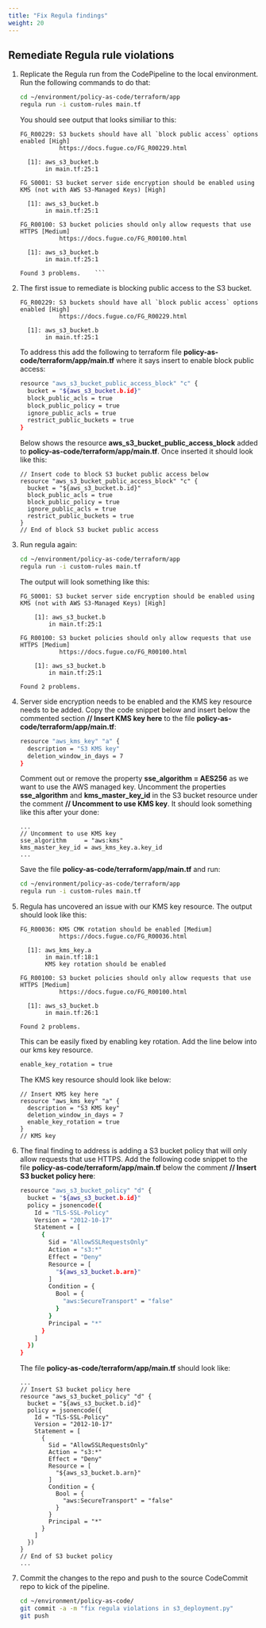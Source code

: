 ```yaml
---
title: "Fix Regula findings"
weight: 20
---
```


## Remediate Regula rule violations
1. Replicate the Regula run from the CodePipeline to the local environment. Run the following commands to do that:
    ```bash
    cd ~/environment/policy-as-code/terraform/app
    regula run -i custom-rules main.tf
    ```
    You should see output that looks similiar to this:
    ```
    FG_R00229: S3 buckets should have all `block public access` options enabled [High]
               https://docs.fugue.co/FG_R00229.html

      [1]: aws_s3_bucket.b
           in main.tf:25:1

    FG_S0001: S3 bucket server side encryption should be enabled using KMS (not with AWS S3-Managed Keys) [High]

      [1]: aws_s3_bucket.b
           in main.tf:25:1

    FG_R00100: S3 bucket policies should only allow requests that use HTTPS [Medium]
               https://docs.fugue.co/FG_R00100.html

      [1]: aws_s3_bucket.b
           in main.tf:25:1

    Found 3 problems.    ```
1. The first issue to remediate is blocking public access to the S3 bucket.
    ```
    FG_R00229: S3 buckets should have all `block public access` options enabled [High]
               https://docs.fugue.co/FG_R00229.html

      [1]: aws_s3_bucket.b
           in main.tf:25:1    
    ```
    To address this add the following to terraform file **policy-as-code/terraform/app/main.tf** where it says insert to enable block public access:
    ```bash
    resource "aws_s3_bucket_public_access_block" "c" {
      bucket = "${aws_s3_bucket.b.id}"
      block_public_acls = true
      block_public_policy = true
      ignore_public_acls = true
      restrict_public_buckets = true
    }
    ```
    Below shows the resource **aws_s3_bucket_public_access_block** added to **policy-as-code/terraform/app/main.tf**. Once inserted it should look like this:
    ```
    // Insert code to block S3 bucket public access below
    resource "aws_s3_bucket_public_access_block" "c" {
      bucket = "${aws_s3_bucket.b.id}"
      block_public_acls = true
      block_public_policy = true
      ignore_public_acls = true
      restrict_public_buckets = true
    }
    // End of block S3 bucket public access
    ```
1. Run regula again:
    ```bash
    cd ~/environment/policy-as-code/terraform/app
    regula run -i custom-rules main.tf
    ```
    The output will look something like this:
    ```
    FG_S0001: S3 bucket server side encryption should be enabled using KMS (not with AWS S3-Managed Keys) [High]

        [1]: aws_s3_bucket.b
            in main.tf:25:1

    FG_R00100: S3 bucket policies should only allow requests that use HTTPS [Medium]
               https://docs.fugue.co/FG_R00100.html

        [1]: aws_s3_bucket.b
            in main.tf:25:1

    Found 2 problems.
    ```
1. Server side encryption needs to be enabled and the KMS key resource needs to be added. Copy the code snippet below and insert below the commented section **// Insert KMS key here** to the file **policy-as-code/terraform/app/main.tf**:
    ```bash
    resource "aws_kms_key" "a" {
      description = "S3 KMS key"
      deletion_window_in_days = 7
    }
    ```
    Comment out or remove the property **sse_algorithm = AES256** as we want to use the AWS managed key. Uncomment the properties **sse_algorithm** and **kms_master_key_id** in the S3 bucket resource under the comment **// Uncomment to use KMS key**. It should look something like this after your done:
    ```
    ...
    // Uncomment to use KMS key
    sse_algorithm     = "aws:kms"
    kms_master_key_id = aws_kms_key.a.key_id
    ...
    ```
    Save the file **policy-as-code/terraform/app/main.tf** and run:
    ```bash
    cd ~/environment/policy-as-code/terraform/app
    regula run -i custom-rules main.tf    
    ```
1. Regula has uncovered an issue with our KMS key resource. The output should look like this:
    ```
    FG_R00036: KMS CMK rotation should be enabled [Medium]
               https://docs.fugue.co/FG_R00036.html

      [1]: aws_kms_key.a
           in main.tf:18:1
           KMS key rotation should be enabled

    FG_R00100: S3 bucket policies should only allow requests that use HTTPS [Medium]
               https://docs.fugue.co/FG_R00100.html

      [1]: aws_s3_bucket.b
           in main.tf:26:1

    Found 2 problems.
    ```
    This can be easily fixed by enabling key rotation. Add the line below into our kms key resource.
    ```bash
    enable_key_rotation = true
    ```
    The KMS key resource should look like below:
    ```
    // Insert KMS key here
    resource "aws_kms_key" "a" {
      description = "S3 KMS key"
      deletion_window_in_days = 7
      enable_key_rotation = true
    }
    // KMS key
    ```
1. The final finding to address is adding a S3 bucket policy that will only allow requests that use HTTPS. Add the following code snippet to the file **policy-as-code/terraform/app/main.tf** below the comment **// Insert S3 bucket policy here**:
    ```bash
    resource "aws_s3_bucket_policy" "d" {
      bucket = "${aws_s3_bucket.b.id}"
      policy = jsonencode({
        Id = "TLS-SSL-Policy"
        Version = "2012-10-17"
        Statement = [
          {
            Sid = "AllowSSLRequestsOnly"
            Action = "s3:*"
            Effect = "Deny"
            Resource = [
              "${aws_s3_bucket.b.arn}"
            ]
            Condition = {
              Bool = {
                "aws:SecureTransport" = "false"
              }
            }
            Principal = "*"
          }
        ]
      })
    }
    ```
    The file **policy-as-code/terraform/app/main.tf** should look like:
    ```
    ...
    // Insert S3 bucket policy here
    resource "aws_s3_bucket_policy" "d" {
      bucket = "${aws_s3_bucket.b.id}"
      policy = jsonencode({
        Id = "TLS-SSL-Policy"
        Version = "2012-10-17"
        Statement = [
          {
            Sid = "AllowSSLRequestsOnly"
            Action = "s3:*"
            Effect = "Deny"
            Resource = [
              "${aws_s3_bucket.b.arn}"
            ]
            Condition = {
              Bool = {
                "aws:SecureTransport" = "false"
              }
            }
            Principal = "*"
          }
        ]
      })
    }
    // End of S3 bucket policy
    ...
    ```
1. Commit the changes to the repo and push to the source CodeCommit repo to kick of the pipeline.
    ```bash
    cd ~/environment/policy-as-code/
    git commit -a -m "fix regula violations in s3_deployment.py"
    git push
    ```

